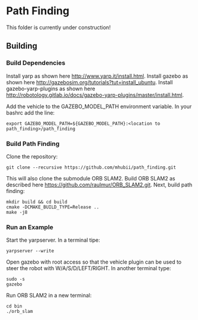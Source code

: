 # Path Finding

This folder is currently under construction!

## Building
### Build Dependencies
Install yarp as shown here http://www.yarp.it/install.html.
Install gazebo as shown here http://gazebosim.org/tutorials?tut=install_ubuntu.
Install gazebo-yarp-plugins as shown here http://robotology.gitlab.io/docs/gazebo-yarp-plugins/master/install.html.

Add the vehicle to the GAZEBO_MODEL_PATH environment variable. In your bashrc add the line:

```
export GAZEBO_MODEL_PATH=${GAZEBO_MODEL_PATH}:<location to path_finding>/path_finding
```
 
### Build Path Finding
Clone the repository:

```
git clone --recursive https://github.com/mhubii/path_finding.git
```

This will also clone the submodule ORB SLAM2. Build ORB SLAM2 as described here https://github.com/raulmur/ORB_SLAM2.git.
Next, build path finding:

```
mkdir build && cd build
cmake -DCMAKE_BUILD_TYPE=Release ..
make -j8
```

### Run an Example
Start the yarpserver. In a terminal tipe:

```
yarpserver --write
```

Open gazebo with root access so that the vehicle plugin can be used to steer the robot with W/A/S/D/LEFT/RIGHT. In another terminal type:

```
sudo -s
gazebo
```

Run ORB SLAM2 in a new terminal:

```
cd bin
./orb_slam
```
